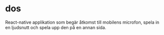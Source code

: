 # dos

React-native applikation som begär åtkomst till mobilens microfon, spela in en ljudsnutt och spela upp den på en annan sida. 
